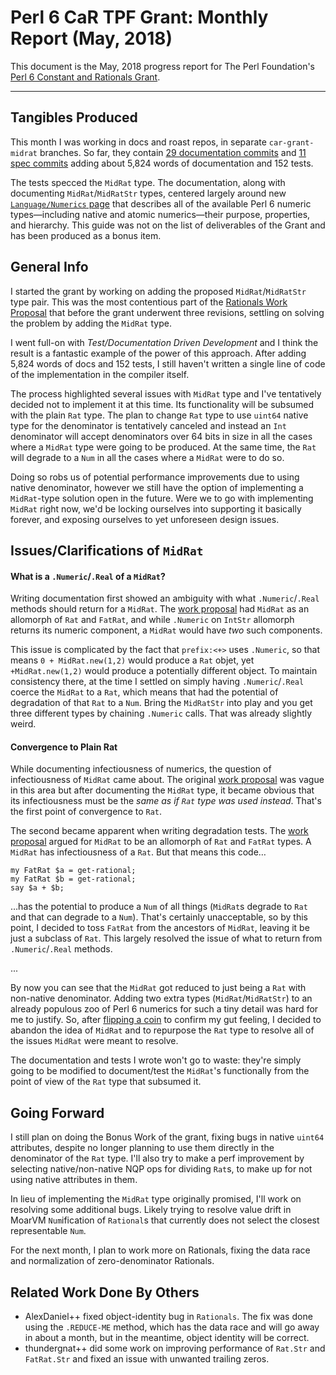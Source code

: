 # Perl 6 CaR TPF Grant: Monthly Report (May, 2018)

This document is the May, 2018 progress report for The Perl Foundation's [Perl 6 Constant and Rationals Grant](http://news.perlfoundation.org/2018/04/grant-proposal-perl-6-bugfixin.html).

------------------

## Tangibles Produced

This month I was working in docs and roast repos, in separate
`car-grant-midrat` branches. So far, they contain [29 documentation commits](https://github.com/perl6/doc/compare/car-grant-midrat?expand=1#files_bucket) and [11 spec commits](https://github.com/perl6/roast/compare/master...car-grant-midrat?expand=1#files_bucket) adding about 5,824 words of documentation and 152 tests.

The tests specced the `MidRat` type. The documentation, along with
documenting `MidRat`/`MidRatStr` types, centered largely around new
[`Language/Numerics` page](https://github.com/perl6/doc/blob/car-grant-midrat/doc/Language/numerics.pod6) that describes all of the available Perl 6 numeric types—including native
and atomic numerics—their purpose, properties, and hierarchy. This guide was
not on the list of deliverables of the Grant and has been produced as a bonus
item.

## General Info

I started the grant by working on adding the proposed `MidRat`/`MidRatStr` type
pair. This was the most contentious part of the [Rationals Work Proposal](https://github.com/rakudo/rakudo/blob/master/docs/archive/2018-03-04--Polishing-Rationals.md) that before the grant underwent three revisions,
settling on solving the problem by adding the `MidRat` type.

I went full-on with *Test/Documentation Driven Development* and I think the
result is a fantastic example of the power of this approach. After adding
5,824 words of docs and 152 tests, I still haven't written a single line of code
of the implementation in the compiler itself.

The process highlighted several issues with `MidRat` type and I've tentatively
decided not to implement it at this time. Its functionality will be subsumed
with the plain `Rat` type. The plan to change `Rat` type to use `uint64`
native type for the denominator is tentatively canceled and instead an `Int` denominator will accept denominators over 64 bits in size in all the cases where
a `MidRat` type were going to be produced. At the same time, the `Rat` will
degrade to a `Num` in all the cases where a `MidRat` were to do so.

Doing so robs us of potential performance improvements due to using native
denominator, however we still have the option of implementing a `MidRat`-type
solution open in the future. Were we to go with implementing `MidRat` right
now, we'd be locking ourselves into supporting it basically forever, and
exposing ourselves to yet unforeseen design issues.

## Issues/Clarifications of `MidRat`

#### What is a `.Numeric`/`.Real` of a `MidRat`?

Writing documentation first showed an ambiguity with what `.Numeric`/`.Real`
methods should return for a `MidRat`. The [work proposal](https://github.com/rakudo/rakudo/blob/master/docs/archive/2018-03-04--Polishing-Rationals.md) had `MidRat` as an allomorph of `Rat` and `FatRat`,
and while `.Numeric` on `IntStr` allomorph returns its numeric component,
a `MidRat` would have *two* such components.

This issue is complicated by the fact that `prefix:<+>` uses `.Numeric`,
so that means `0 + MidRat.new(1,2)` would produce a `Rat` objet, yet
`+MidRat.new(1,2)` would produce a potentially different object. To maintain
consistency there, at the time I settled on simply having `.Numeric`/`.Real`
coerce the `MidRat` to a `Rat`, which means that had the potential of
degradation of that `Rat` to a `Num`. Bring the `MidRatStr` into play and
you get three different types by chaining `.Numeric` calls.
That was already slightly weird.

#### Convergence to Plain Rat

While documenting infectiousness of numerics, the question of infectiousness
of `MidRat` came about. The original [work proposal](https://github.com/rakudo/rakudo/blob/master/docs/archive/2018-03-04--Polishing-Rationals.md) was vague in this area but after documenting the
`MidRat` type, it became obvious that its infectiousness must be the
*same as if `Rat` type was used instead*. That's the first point of convergence
to `Rat`.

The second became apparent when writing degradation tests. The
[work proposal](https://github.com/rakudo/rakudo/blob/master/docs/archive/2018-03-04--Polishing-Rationals.md) argued for `MidRat` to be an allomorph of `Rat` and
`FatRat` types. A `MidRat` has infectiousness of a `Rat`. But that means this
code…

    my FatRat $a = get-rational;
    my FatRat $b = get-rational;
    say $a + $b;

…has the potential to produce a `Num` of all things (`MidRat`s degrade to
`Rat` and that can degrade to a `Num`). That's certainly unacceptable, so
by this point, I decided to toss `FatRat` from the ancestors of `MidRat`,
leaving it be just a subclass of `Rat`. This largely resolved the issue of
what to return from `.Numeric`/`.Real` methods.

...

By now you can see that the `MidRat` got reduced to just being a `Rat` with
non-native denominator. Adding two extra types (`MidRat`/`MidRatStr`) to
an already populous zoo of Perl 6 numerics for such a tiny detail was hard
for me to justify. So, after [flipping a coin](https://irclog.perlgeek.de/perl6/2018-05-16#i_16169789) to confirm my gut feeling, I decided to abandon the idea of `MidRat` and to repurpose the `Rat` type to resolve all of the issues `MidRat` were meant to resolve.

The documentation and tests I wrote won't go to waste: they're simply going
to be modified to document/test the `MidRat`'s functionally from the point
of view of the `Rat` type that subsumed it.

## Going Forward

I still plan on doing the Bonus Work of the grant, fixing bugs in native
`uint64` attributes, despite no longer planning to use them directly in
the denominator of the `Rat` type. I'll also try to make a perf improvement
by selecting native/non-native NQP ops for dividing `Rat`s, to make up for
not using native attributes in them.

In lieu of implementing the `MidRat` type originally promised, I'll work on
resolving some additional bugs. Likely trying to resolve value drift in
MoarVM `Num`ification of `Rational`s that currently does not select the
closest representable `Num`.

For the next month, I plan to work more on Rationals, fixing the data race
and normalization of zero-denominator Rationals.

## Related Work Done By Others

* AlexDaniel++ fixed object-identity bug in `Rationals`. The fix was done
using the `.REDUCE-ME` method, which has the data race and will go away
in about a month, but in the meantime, object identity will be correct.
* thundergnat++ did some work on improving performance of `Rat.Str` and `FatRat.Str` and fixed an issue with unwanted trailing zeros.
